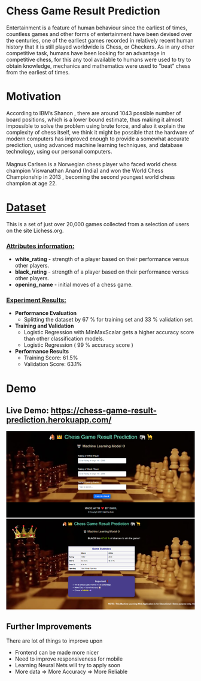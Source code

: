 

# Chess Game Result Prediction

Entertainment is a feature of human behaviour since the earliest of times, countless games
and other forms of entertainment have been devised over the centuries, one of the earliest
games recorded in relatively recent human history that it is still played worldwide is Chess, or
Checkers. As in any other competitive task, humans have been looking for an advantage in competitive
chess, for this any tool available to humans were used to try to obtain knowledge, mechanics and
mathematics were used to ”beat” chess from the earliest of times.

# Motivation

According to IBM’s Shanon , there are around 1043 possible number of board positions,
which is a lower bound estimate, thus making it almost impossible to solve the problem using
brute force, and also it explain the complexity of chess itself, we think it might be possible
that the hardware of modern computers has improved enough to provide a somewhat accurate
prediction, using advanced machine learning techniques, and database technology, using our
personal computers. <br><br> Magnus Carlsen is a Norwegian chess player who faced world chess champion Viswanathan Anand (India) 
and won the World Chess Championship in 2013 , becoming the second youngest world chess champion at age 22.

# [ Dataset ](https://www.kaggle.com/datasnaek/chess)
This is a set of just over 20,000 games collected from a selection of users on the site Lichess.org.

### [Attributes information:]()

* **white_rating** - strength of a player based on their performance versus other players.
* **black_rating** - strength of a player based on their performance versus other players.
* **opening_name** -  initial moves of a chess game.


### [Experiment Results:]()

 * **Performance Evaluation**
    * Splitting the dataset by 67 % for training set and 33 % validation set.
 * **Training and Validation**
    * Logistic Regression with MinMaxScalar gets a higher accuracy score than other classification models.
    * Logistic Regression ( 99 % accuracy score )
 * **Performance Results**
    * Training Score: 61.5%
    * Validation Score: 63.1%

 
# Demo
## Live Demo: https://chess-game-result-prediction.herokuapp.com/

![](https://github.com/SahilSK202/Chess-Game-Result-Prediction/blob/main/static/images/chessapp1.png)
![](https://github.com/SahilSK202/Chess-Game-Result-Prediction/blob/main/static/images/chessapp2.png)

## Further Improvements
There are lot of things to improve upon

- Frontend can be made more nicer 
- Need to improve responsiveness for mobile
- Learning Neural Nets will try to apply soon
- More data => More Accuracy => More Reliable
